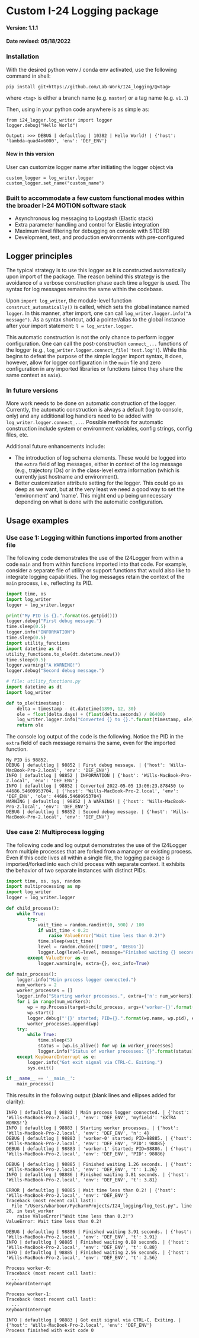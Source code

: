 # Custom I-24 Logging package
#### Version: 1.1.1
#### Date revised: 05/18/2022

### Installation
With the desired python venv / conda env activated, use the following command in shell:

`pip install git+https://github.com/Lab-Work/I24_logging/@<tag>`

where `<tag>` is either a branch name (e.g. `master`) or a tag name (e.g. `v1.1`)
    
Then, using in your python code anywhere is as simple as:

```
from i24_logger.log_writer import logger
logger.debug("Hello World")
```

```
Output: >>> DEBUG | defaultlog | 10382 | Hello World! | {'host': 'lambda-quad4x6000', 'env': 'DEF_ENV'}
```

#### New in this version
User can customize logger name after initiating the logger object via
```
custom_logger = log_writer.logger
custom_logger.set_name("custom_name")
```

### Built to accommodate a few custom functional modes within the broader I-24 MOTION software stack

- Asynchronous log messaging to Logstash (Elastic stack) 
- Extra parameter handling and control for Elastic integration
- Maximum level filtering for debugging on console with STDERR
- Development, test, and production environments with pre-configured 

## Logger principles
The typical strategy is to use this logger as it is constructed automatically upon import of the package. The reason
behind this strategy is the avoidance of a verbose construction phase each time a logger is used. The syntax for log
messages remains the same within the codebase.

Upon `import log_writer`, the module-level function `construct_automatically()` is called, which sets the global
instance named `logger`. In this manner, after import, one can call `log_writer.logger.info("A message")`. As a syntax
shortcut, add a pointer/alias to the global instance after your import statement: `l = log_writer.logger`.

This automatic construction is not the only chance to perform logger configuration. One can call the post-construction
`connect_...` functions of the logger (e.g., `log_writer.logger.connect_file('test.log')`). While this begins to
defeat the purpose of the simple logger import syntax, it does, however, allow for logger configuration in the `main`
file and zero configuration in any imported libraries or functions (since they share the same context as `main`).

### In future versions
More work needs to be done on automatic construction of the logger. Currently, the automatic construction is always a
default (log to console, only) and any additional log handlers need to be added with `log_writer.logger.connect_...`.
Possible methods for automatic construction include system or environment variables, config strings, config files, etc.

Additional future enhancements include: 
- The introduction of log schema elements. These would be logged into the `extra`
field of log messages, either in context of the log message (e.g., trajectory IDs) or in the class-level extra
information (which is currently just hostname and environment).
- Better customization attribute setting for the logger. This could go as deep as we want, but at the very least we 
need a good way to set the 'environment' and 'name'. This might end up being unnecessary depending on what is done with
the automatic configuration.

## Usage examples

### Use case 1: Logging within functions imported from another file

The following code demonstrates the use of the I24Logger from within a code `main` and from within functions imported
into that code. For example, consider a separate file of utility or support functions that would also like to integrate
logging capabilities. The log messages retain the context of the `main` process, i.e., reflecting its PID.

```python
import time, os
import log_writer
logger = log_writer.logger

print("My PID is {}.".format(os.getpid()))
logger.debug("First debug message.")
time.sleep(0.5)
logger.info("INFORMATION")
time.sleep(0.5)
import utility_functions
import datetime as dt
utility_functions.to_ole(dt.datetime.now())
time.sleep(0.5)
logger.warning("A WARNING!")
logger.debug("Second debug message.")
```

```python
# file: utility_functions.py
import datetime as dt
import log_writer

def to_ole(timestamp):
    delta = timestamp - dt.datetime(1899, 12, 30)
    ole = float(delta.days) + (float(delta.seconds) / 86400)
    log_writer.logger.info("Converted {} to {}.".format(timestamp, ole), extra={'ole': ole})
    return ole
```

The console log output of the code is the following. Notice the PID in the `extra` field of each message remains the same, even for the imported function.
```
My PID is 98852.
DEBUG | defaultlog | 98852 | First debug message. | {'host': 'Wills-MacBook-Pro-2.local', 'env': 'DEF_ENV'}
INFO | defaultlog | 98852 | INFORMATION | {'host': 'Wills-MacBook-Pro-2.local', 'env': 'DEF_ENV'}
INFO | defaultlog | 98852 | Converted 2022-05-05 13:06:23.878450 to 44686.54609953704. | {'host': 'Wills-MacBook-Pro-2.local', 'env': 'DEF_ENV', 'ole': 44686.54609953704}
WARNING | defaultlog | 98852 | A WARNING! | {'host': 'Wills-MacBook-Pro-2.local', 'env': 'DEF_ENV'}
DEBUG | defaultlog | 98852 | Second debug message. | {'host': 'Wills-MacBook-Pro-2.local', 'env': 'DEF_ENV'}
```


### Use case 2: Multiprocess logging

The following code and log output demonstrates the use of the I24Logger from multiple processes that are forked from a 
manager or existing process. Even if this code lives all within a single file, the logging package is imported/forked 
into each child process with separate context. It exhibits the behavior of two separate instances with distinct PIDs.

```python
import time, os, sys, random
import multiprocessing as mp
import log_writer
logger = log_writer.logger

def child_process():
    while True:
        try:
            wait_time = random.randint(0, 500) / 100
            if wait_time < 0.2:
                raise ValueError("Wait time less than 0.2!")
            time.sleep(wait_time)
            level = random.choice(['INFO', 'DEBUG'])
            logger.log(level=level, message="Finished waiting {} seconds.".format(wait_time), extra={'t': wait_time})
        except ValueError as e:
            logger.warning(e, extra={}, exc_info=True)

def main_process():
    logger.info("Main process logger connected.")
    num_workers = 2
    worker_processes = []
    logger.info("Starting worker processes.", extra={'n': num_workers})
    for i in range(num_workers):
        wp = mp.Process(target=child_process, args=('worker-{}'.format(i),), daemon=True)
        wp.start()
        logger.debug("'{}' started; PID={}.".format(wp.name, wp.pid), extra={'PID': wp.pid})
        worker_processes.append(wp)
    try:
        while True:
            time.sleep(5)
            status = [wp.is_alive() for wp in worker_processes]
            logger.info("Status of worker processes: {}".format(status), extra={})
    except KeyboardInterrupt as e:
        logger.info("Got exit signal via CTRL-C. Exiting.")
        sys.exit()

if __name__ == '__main__':
    main_process()
```

This results in the following output (blank lines and ellipses added for clarity):
```
INFO | defaultlog | 98883 | Main process logger connected. | {'host': 'Wills-MacBook-Pro-2.local', 'env': 'DEF_ENV', 'myfield': 'EXTRA WORKS!'}
INFO | defaultlog | 98883 | Starting worker processes. | {'host': 'Wills-MacBook-Pro-2.local', 'env': 'DEF_ENV', 'n': 4}
DEBUG | defaultlog | 98883 | 'worker-0' started; PID=98885. | {'host': 'Wills-MacBook-Pro-2.local', 'env': 'DEF_ENV', 'PID': 98885}
DEBUG | defaultlog | 98883 | 'worker-1' started; PID=98886. | {'host': 'Wills-MacBook-Pro-2.local', 'env': 'DEF_ENV', 'PID': 98886}

DEBUG | defaultlog | 98885 | Finished waiting 1.26 seconds. | {'host': 'Wills-MacBook-Pro-2.local', 'env': 'DEF_ENV', 't': 1.26}
INFO | defaultlog | 98886 | Finished waiting 3.81 seconds. | {'host': 'Wills-MacBook-Pro-2.local', 'env': 'DEF_ENV', 't': 3.81}

ERROR | defaultlog | 98885 | Wait time less than 0.2! | {'host': 'Wills-MacBook-Pro-2.local', 'env': 'DEF_ENV'}
Traceback (most recent call last):
  File "/Users/wbarbour/PycharmProjects/I24_logging/log_test.py", line 28, in test_worker
    raise ValueError("Wait time less than 0.2!")
ValueError: Wait time less than 0.2!

DEBUG | defaultlog | 98886 | Finished waiting 3.91 seconds. | {'host': 'Wills-MacBook-Pro-2.local', 'env': 'DEF_ENV', 't': 3.91}
INFO | defaultlog | 98885 | Finished waiting 0.88 seconds. | {'host': 'Wills-MacBook-Pro-2.local', 'env': 'DEF_ENV', 't': 0.88}
INFO | defaultlog | 98885 | Finished waiting 2.56 seconds. | {'host': 'Wills-MacBook-Pro-2.local', 'env': 'DEF_ENV', 't': 2.56}

Process worker-0:
Traceback (most recent call last):
  ...
KeyboardInterrupt

Process worker-1:
Traceback (most recent call last):
  ...
KeyboardInterrupt

INFO | defaultlog | 98883 | Got exit signal via CTRL-C. Exiting. | {'host': 'Wills-MacBook-Pro-2.local', 'env': 'DEF_ENV'}
Process finished with exit code 0
```

